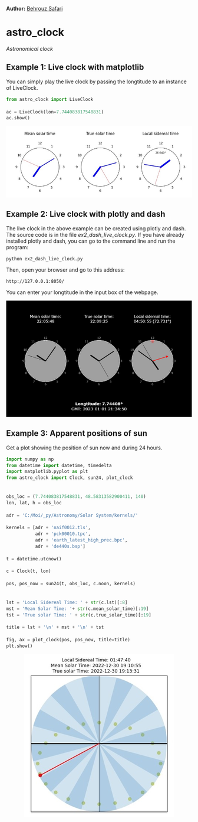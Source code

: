 **Author:** [Behrouz Safari](https://astrodatascience.net/)<br/>

# astro_clock
*Astronomical clock*


## Example 1: Live clock with matplotlib

You can simply play the live clock by passing the longtitude to an instance of LiveClock.

```python
from astro_clock import LiveClock

ac = LiveClock(lon=7.744083817548831)
ac.show()
```

![alt text](https://github.com/behrouzz/astronomy/raw/main/images/anim_clock.jpg)


## Example 2: Live clock with plotly and dash

The live clock in the above example can be created using plotly and dash. The source code is in the file *ex2_dash_live_clock.py*. If you have already installed plotly and dash, you can go to the command line and run the program:

    python ex2_dash_live_clock.py

Then, open your browser and go to this address: 

    http://127.0.0.1:8050/

You can enter your longtitude in the input box of the webpage.

![alt text](https://github.com/behrouzz/astronomy/raw/main/images/live_clock_dash.png)


## Example 3: Apparent positions of sun

Get a plot showing the position of sun now and during 24 hours.

```python
import numpy as np
from datetime import datetime, timedelta
import matplotlib.pyplot as plt
from astro_clock import Clock, sun24, plot_clock


obs_loc = (7.744083817548831, 48.58313582900411, 140)
lon, lat, h = obs_loc

adr = 'C:/Moi/_py/Astronomy/Solar System/kernels/'

kernels = [adr + 'naif0012.tls',
           adr + 'pck00010.tpc',
           adr + 'earth_latest_high_prec.bpc',
           adr + 'de440s.bsp']

t = datetime.utcnow()

c = Clock(t, lon)

pos, pos_now = sun24(t, obs_loc, c.noon, kernels)


lst = 'Local Sidereal Time: ' + str(c.lst)[:8]
mst = 'Mean Solar Time: '+ str(c.mean_solar_time)[:19]
tst = 'True solar Time: ' + str(c.true_solar_time)[:19]

title = lst + '\n' + mst + '\n' + tst

fig, ax = plot_clock(pos, pos_now, title=title)
plt.show()
```

<p align="center">
  <img src="https://github.com/behrouzz/astronomy/raw/main/images/sun_position.jpg" />
</p>
